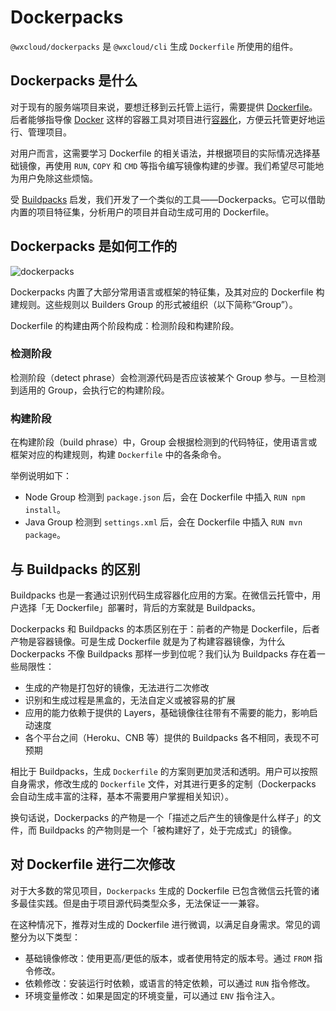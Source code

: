 # Dockerpacks

`@wxcloud/dockerpacks` 是 `@wxcloud/cli` 生成 `Dockerfile` 所使用的组件。

## Dockerpacks 是什么

对于现有的服务端项目来说，要想迁移到云托管上运行，需要提供 [Dockerfile](https://docs.docker.com/engine/reference/builder/)。后者能够指导像 [Docker](https://www.docker.com/) 这样的容器工具对项目进行[容器化](https://www.redhat.com/zh/topics/cloud-native-apps/what-is-containerization)，方便云托管更好地运行、管理项目。

对用户而言，这需要学习 Dockerfile 的相关语法，并根据项目的实际情况选择基础镜像，再使用 `RUN`, `COPY` 和 `CMD` 等指令编写镜像构建的步骤。我们希望尽可能地为用户免除这些烦恼。

受 [Buildpacks](https://buildpacks.io/) 启发，我们开发了一个类似的工具——Dockerpacks。它可以借助内置的项目特征集，分析用户的项目并自动生成可用的 Dockerfile。

## Dockerpacks 是如何工作的

![dockerpacks](/images/dockerpacks.svg)

Dockerpacks 内置了大部分常用语言或框架的特征集，及其对应的 Dockerfile 构建规则。这些规则以 Builders Group 的形式被组织（以下简称“Group”）。

Dockerfile 的构建由两个阶段构成：检测阶段和构建阶段。

### 检测阶段

检测阶段（detect phrase）会检测源代码是否应该被某个 Group 参与。一旦检测到适用的 Group，会执行它的构建阶段。

### 构建阶段

在构建阶段（build phrase）中，Group 会根据检测到的代码特征，使用语言或框架对应的构建规则，构建 `Dockerfile` 中的各条命令。

举例说明如下：

- Node Group 检测到 `package.json` 后，会在 Dockerfile 中插入 `RUN npm install`。
- Java Group 检测到 `settings.xml` 后，会在 Dockerfile 中插入 `RUN mvn package`。

## 与 Buildpacks 的区别

Buildpacks 也是一套通过识别代码生成容器化应用的方案。在微信云托管中，用户选择「无 Dockerfile」部署时，背后的方案就是 Buildpacks。

Dockerpacks 和 Buildpacks 的本质区别在于：前者的产物是 Dockerfile，后者产物是容器镜像。可是生成 Dockerfile 就是为了构建容器镜像，为什么 Dockerpacks 不像 Buildpacks 那样一步到位呢？我们认为 Buildpacks 存在着一些局限性：

- 生成的产物是打包好的镜像，无法进行二次修改
- 识别和生成过程是黑盒的，无法自定义或被容易的扩展
- 应用的能力依赖于提供的 Layers，基础镜像往往带有不需要的能力，影响启动速度
- 各个平台之间（Heroku、CNB 等）提供的 Buildpacks 各不相同，表现不可预期

相比于 Buildpacks，生成 `Dockerfile` 的方案则更加灵活和透明。用户可以按照自身需求，修改生成的 `Dockerfile` 文件，对其进行更多的定制（Dockerpacks 会自动生成丰富的注释，基本不需要用户掌握相关知识）。

换句话说，Dockerpacks 的产物是一个「描述之后产生的镜像是什么样子」的文件，而 Buildpacks 的产物则是一个「被构建好了，处于完成式」的镜像。

## 对 Dockerfile 进行二次修改

对于大多数的常见项目，`Dockerpacks` 生成的 Dockerfile 已包含微信云托管的诸多最佳实践。但是由于项目源代码类型众多，无法保证一一兼容。

在这种情况下，推荐对生成的 Dockerfile 进行微调，以满足自身需求。常见的调整分为以下类型：

- 基础镜像修改：使用更高/更低的版本，或者使用特定的版本号。通过 `FROM` 指令修改。
- 依赖修改：安装运行时依赖，或语言的特定依赖，可以通过 `RUN` 指令修改。
- 环境变量修改：如果是固定的环境变量，可以通过 `ENV` 指令注入。
